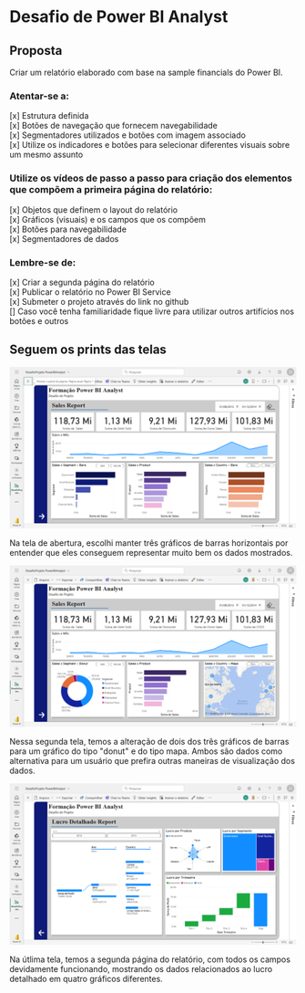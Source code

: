 # Desafio de Power BI Analyst

## Proposta
Criar um relatório elaborado com base na sample financials do Power BI.

### Atentar-se a: 

[x] Estrutura definida <br>
[x] Botões de navegação que fornecem navegabilidade  <br>
[x] Segmentadores utilizados e botões com imagem associado  <br>
[x] Utilize os indicadores e botões para selecionar diferentes visuais sobre um mesmo assunto  <br>

### Utilize os vídeos de passo a passo para criação dos elementos que compõem a primeira página do relatório:

[x] Objetos que definem o layout do relatório  <br>
[x] Gráficos (visuais) e os campos que os compõem  <br>
[x] Botões para navegabilidade  <br>
[x] Segmentadores de dados  <br>


### Lembre-se de:

[x] Criar a segunda página do relatório <br>
[x] Publicar o relatório no Power BI Service <br>
[x] Submeter o projeto através do link no github <br>
[] Caso você tenha familiaridade fique livre para utilizar outros artifícios nos botões e outros <br>

## Seguem os prints das telas
<img src="./Tela1.png">
<p>Na tela de abertura, escolhi manter três gráficos de barras horizontais por entender que eles conseguem representar muito bem os dados mostrados.</p>

<img src="./Tela2.png">
<p>Nessa segunda tela, temos a alteração de dois dos três gráficos de barras para um gráfico do tipo "donut" e do tipo mapa. Ambos são dados como alternativa para um usuário que prefira outras maneiras de visualização dos dados.</p>

<img src="./Tela3.png">
<p>Na útlima tela, temos a segunda página do relatório, com todos os campos devidamente funcionando, mostrando os dados relacionados ao lucro detalhado em quatro gráficos diferentes.</p>
